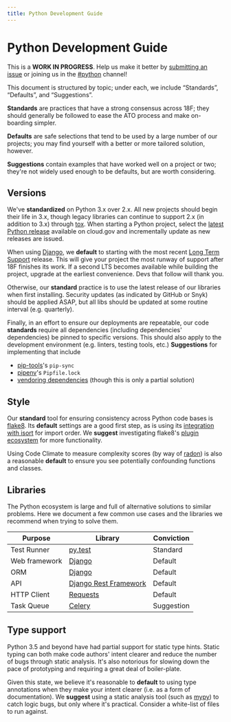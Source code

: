 ```yaml
---
title: Python Development Guide
---
```

# Python Development Guide

This is a **WORK IN PROGRESS**. Help us make it better by [submitting an
issue](https://github.com/18F/development-guide) or joining us in the
[#python](https://gsa-tts.slack.com/messages/C02ES0C3R) channel!

This document is structured by topic; under each, we include “Standards”,
“Defaults”, and “Suggestions”.

**Standards** are practices that have a strong consensus across 18F; they
should generally be followed to ease the ATO process and make on-boarding
simpler.

**Defaults** are safe selections that tend to be used by a large number of our
projects; you may find yourself with a better or more tailored solution,
however.

**Suggestions** contain examples that have worked well on a project or two;
they're not widely used enough to be defaults, but are worth considering.

## Versions

We've **standardized** on Python 3.x over 2.x. All new projects should begin
their life in 3.x, though legacy libraries can continue to support 2.x (in
addition to 3.x) through [tox](https://tox.readthedocs.io/en/latest/). When
starting a Python project, select the [latest Python
release](https://github.com/cloudfoundry/python-buildpack/releases) available
on cloud.gov and incrementally update as new releases are issued.

When using [Django], we **default** to starting with the most recent [Long Term
Support](https://www.djangoproject.com/download/#supported-versions) release.
This will give your project the most runway of support after 18F finishes its
work. If a second LTS becomes available while building the project, upgrade at
the earliest convenience. Devs that follow will thank you.

Otherwise, our **standard** practice is to use the latest release of our
libraries when first installing. Security updates (as indicated by GitHub or
Snyk) should be applied ASAP, but all libs should be updated at some routine
interval (e.g. quarterly).

Finally, in an effort to ensure our deployments are repeatable, our code
**standards** require all dependencies (including dependencies' dependencies)
be pinned to specific versions. This should also apply to the development
environment (e.g. linters, testing tools, etc.) **Suggestions** for
implementing that include
* [pip-tools](https://github.com/jazzband/pip-tools)'s `pip-sync`
* [pipenv](https://github.com/pypa/pipenv)'s `Pipfile.lock`
* [vendoring
  dependencies](https://docs.cloudfoundry.org/buildpacks/python/index.html#vendoring)
  (though this is only a partial solution)

## Style

Our **standard** tool for ensuring consistency across Python code bases is
[flake8](http://flake8.pycqa.org/en/latest/). Its **default** settings are a
good first step, as is using its [integration with
isort](https://pypi.python.org/pypi/flake8-isort) for import order. We
**suggest** investigating flake8's [plugin
ecosystem](https://pypi.python.org/pypi?%3Aaction=search&term=flake8&submit=search)
for more functionality.

Using Code Climate to measure complexity scores (by way of
[radon](https://pypi.python.org/pypi/radon)) is also a reasonable **default**
to ensure you see potentially confounding functions and classes.

## Libraries

The Python ecosystem is large and full of alternative solutions to similar
problems. Here we document a few common use cases and the libraries we
recommend when trying to solve them.

| Purpose | Library | Conviction |
| --- | --- | --- |
| Test Runner | [py.test](https://docs.pytest.org/en/latest/) | Standard |
| Web framework | [Django] | Default |
| ORM | [Django] | Default |
| API | [Django Rest Framework](http://www.django-rest-framework.org/) | Default |
| HTTP Client | [Requests](http://docs.python-requests.org/en/master/) | Default |
| Task Queue | [Celery](http://www.celeryproject.org/) | Suggestion |
 
## Type support

Python 3.5 and beyond have had partial support for static type hints. Static
typing can both make code authors' intent clearer and reduce the number of
bugs through static analysis. It's also notorious for slowing down the pace of
prototyping and requiring a great deal of boiler-plate.

Given this state, we believe it's reasonable to **default** to using type
annotations when they make your intent clearer (i.e. as a form of
documentation). We **suggest** using a static analysis tool (such as
[mypy](http://mypy.readthedocs.io/en/latest/)) to catch logic bugs, but only
where it's practical. Consider a white-list of files to run against.

[Django]: https://www.djangoproject.com/
